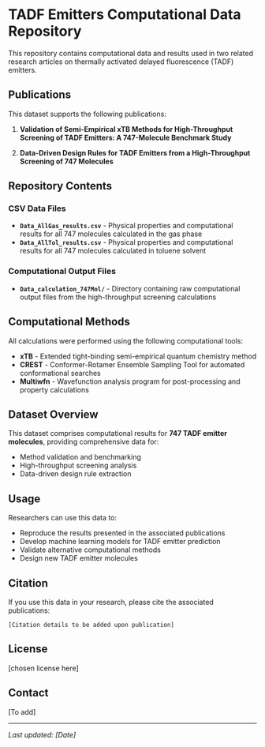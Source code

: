 # TADF Emitters Computational Data Repository

This repository contains computational data and results used in two related research articles on thermally activated delayed fluorescence (TADF) emitters.

## Publications

This dataset supports the following publications:

1. **Validation of Semi-Empirical xTB Methods for High-Throughput Screening of TADF Emitters: A 747-Molecule Benchmark Study**

2. **Data-Driven Design Rules for TADF Emitters from a High-Throughput Screening of 747 Molecules**

## Repository Contents

### CSV Data Files

- **`Data_AllGas_results.csv`** - Physical properties and computational results for all 747 molecules calculated in the gas phase
- **`Data_AllTol_results.csv`** - Physical properties and computational results for all 747 molecules calculated in toluene solvent

### Computational Output Files

- **`Data_calculation_747Mol/`** - Directory containing raw computational output files from the high-throughput screening calculations

## Computational Methods

All calculations were performed using the following computational tools:

- **xTB** - Extended tight-binding semi-empirical quantum chemistry method
- **CREST** - Conformer-Rotamer Ensemble Sampling Tool for automated conformational searches
- **Multiwfn** - Wavefunction analysis program for post-processing and property calculations

## Dataset Overview

This dataset comprises computational results for **747 TADF emitter molecules**, providing comprehensive data for:
- Method validation and benchmarking
- High-throughput screening analysis
- Data-driven design rule extraction

## Usage

Researchers can use this data to:
- Reproduce the results presented in the associated publications
- Develop machine learning models for TADF emitter prediction
- Validate alternative computational methods
- Design new TADF emitter molecules

## Citation

If you use this data in your research, please cite the associated publications:

```
[Citation details to be added upon publication]
```

## License

[chosen license here]

## Contact

[To add]

---

*Last updated: [Date]*
